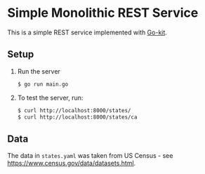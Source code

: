 # Simple Monolithic REST Service

This is a simple REST service implemented with [Go-kit](https://github.com/go-kit/kit).
  
## Setup

1. Run the server

   ```bash
   $ go run main.go
   ```

2. To test the server, run:

   ```bash
   $ curl http://localhost:8000/states/
   $ curl http://localhost:8000/states/ca
   ```

## Data

The data in `states.yaml` was taken from US Census - see <https://www.census.gov/data/datasets.html>. 
